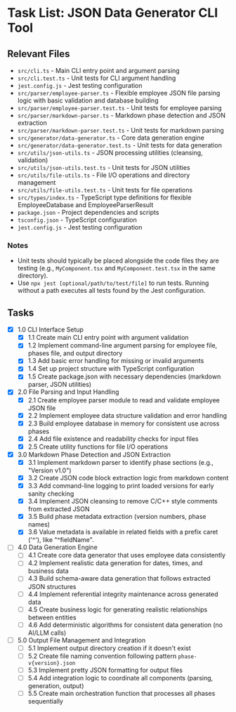 # Task List: JSON Data Generator CLI Tool

## Relevant Files

- `src/cli.ts` - Main CLI entry point and argument parsing
- `src/cli.test.ts` - Unit tests for CLI argument handling
- `jest.config.js` - Jest testing configuration
- `src/parser/employee-parser.ts` - Flexible employee JSON file parsing logic with basic validation and database building
- `src/parser/employee-parser.test.ts` - Unit tests for employee parsing
- `src/parser/markdown-parser.ts` - Markdown phase detection and JSON extraction
- `src/parser/markdown-parser.test.ts` - Unit tests for markdown parsing
- `src/generator/data-generator.ts` - Core data generation engine
- `src/generator/data-generator.test.ts` - Unit tests for data generation
- `src/utils/json-utils.ts` - JSON processing utilities (cleansing, validation)
- `src/utils/json-utils.test.ts` - Unit tests for JSON utilities
- `src/utils/file-utils.ts` - File I/O operations and directory management
- `src/utils/file-utils.test.ts` - Unit tests for file operations
- `src/types/index.ts` - TypeScript type definitions for flexible EmployeeDatabase and EmployeeParserResult
- `package.json` - Project dependencies and scripts
- `tsconfig.json` - TypeScript configuration
- `jest.config.js` - Jest testing configuration

### Notes

- Unit tests should typically be placed alongside the code files they are testing (e.g., `MyComponent.tsx` and `MyComponent.test.tsx` in the same directory).
- Use `npx jest [optional/path/to/test/file]` to run tests. Running without a path executes all tests found by the Jest configuration.

## Tasks

- [x] 1.0 CLI Interface Setup
  - [x] 1.1 Create main CLI entry point with argument validation
  - [x] 1.2 Implement command-line argument parsing for employee file, phases file, and output directory
  - [x] 1.3 Add basic error handling for missing or invalid arguments
  - [x] 1.4 Set up project structure with TypeScript configuration
  - [x] 1.5 Create package.json with necessary dependencies (markdown parser, JSON utilities)

- [x] 2.0 File Parsing and Input Handling
  - [x] 2.1 Create employee parser module to read and validate employee JSON file
  - [x] 2.2 Implement employee data structure validation and error handling
  - [x] 2.3 Build employee database in memory for consistent use across phases
  - [x] 2.4 Add file existence and readability checks for input files
  - [x] 2.5 Create utility functions for file I/O operations

- [x] 3.0 Markdown Phase Detection and JSON Extraction
  - [x] 3.1 Implement markdown parser to identify phase sections (e.g., "Version v1.0")
  - [x] 3.2 Create JSON code block extraction logic from markdown content
  - [x] 3.3 Add command-line logging to print loaded versions for early sanity checking
  - [x] 3.4 Implement JSON cleansing to remove C/C++ style comments from extracted JSON
  - [x] 3.5 Build phase metadata extraction (version numbers, phase names)
  - [x] 3.6 Value metadata is available in related fields with a prefix caret ('^'), like "^fieldName".

- [ ] 4.0 Data Generation Engine
  - [ ] 4.1 Create core data generator that uses employee data consistently
  - [ ] 4.2 Implement realistic data generation for dates, times, and business data
  - [ ] 4.3 Build schema-aware data generation that follows extracted JSON structures
  - [ ] 4.4 Implement referential integrity maintenance across generated data
  - [ ] 4.5 Create business logic for generating realistic relationships between entities
  - [ ] 4.6 Add deterministic algorithms for consistent data generation (no AI/LLM calls)

- [ ] 5.0 Output File Management and Integration
  - [ ] 5.1 Implement output directory creation if it doesn't exist
  - [ ] 5.2 Create file naming convention following pattern `phase-v{version}.json`
  - [ ] 5.3 Implement pretty JSON formatting for output files
  - [ ] 5.4 Add integration logic to coordinate all components (parsing, generation, output)
  - [ ] 5.5 Create main orchestration function that processes all phases sequentially
